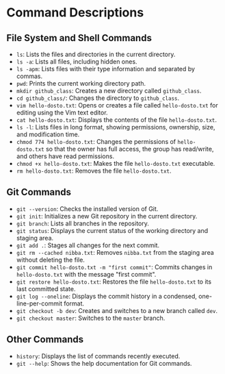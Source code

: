
# Command Descriptions

## File System and Shell Commands
- `ls`: Lists the files and directories in the current directory.
- `ls -a`: Lists all files, including hidden ones.
- `ls -apm`: Lists files with their type information and separated by commas.
- `pwd`: Prints the current working directory path.
- `mkdir github_class`: Creates a new directory called `github_class`.
- `cd github_class/`: Changes the directory to `github_class`.
- `vim hello-dosto.txt`: Opens or creates a file called `hello-dosto.txt` for editing using the Vim text editor.
- `cat hello-dosto.txt`: Displays the contents of the file `hello-dosto.txt`.
- `ls -l`: Lists files in long format, showing permissions, ownership, size, and modification time.
- `chmod 774 hello-dosto.txt`: Changes the permissions of `hello-dosto.txt` so that the owner has full access, the group has read/write, and others have read permissions.
- `chmod +x hello-dosto.txt`: Makes the file `hello-dosto.txt` executable.
- `rm hello-dosto.txt`: Removes the file `hello-dosto.txt`.

## Git Commands
- `git --version`: Checks the installed version of Git.
- `git init`: Initializes a new Git repository in the current directory.
- `git branch`: Lists all branches in the repository.
- `git status`: Displays the current status of the working directory and staging area.
- `git add .`: Stages all changes for the next commit.
- `git rm --cached nibba.txt`: Removes `nibba.txt` from the staging area without deleting the file.
- `git commit hello-dosto.txt -m "first commit"`: Commits changes in `hello-dosto.txt` with the message "first commit".
- `git restore hello-dosto.txt`: Restores the file `hello-dosto.txt` to its last committed state.
- `git log --oneline`: Displays the commit history in a condensed, one-line-per-commit format.
- `git checkout -b dev`: Creates and switches to a new branch called `dev`.
- `git checkout master`: Switches to the `master` branch.

## Other Commands
- `history`: Displays the list of commands recently executed.
- `git --help`: Shows the help documentation for Git commands.
